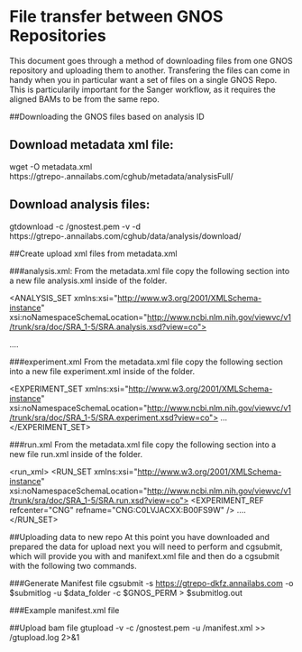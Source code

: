 # File transfer between GNOS Repositories

This document goes through a method of downloading files from one GNOS repository and uploading them to another. 
Transfering the files can come in handy when you in particular want a set of files on a single GNOS Repo. This is 
particularily important for the Sanger workflow, as it requires the aligned BAMs to be from the same repo. 

##Downloading the GNOS files based on analysis ID

## Download metadata xml file:
  
  wget -O metadata.xml https://gtrepo-<institute-name>.annailabs.com/cghub/metadata/analysisFull/<analysisUUID>

## Download analysis files:
  gtdownload -c <yourPath>/gnostest.pem -v -d https://gtrepo-<institute-name>.annailabs.com/cghub/data/analysis/download/<analysisUUID>

##Create upload xml files from metadata.xml

###analysis.xml:
From the metadata.xml file copy the following section into a new file analysis.xml inside of the <analysisUUID> folder.

<ANALYSIS_SET xmlns:xsi="http://www.w3.org/2001/XMLSchema-instance" xsi:noNamespaceSchemaLocation="http://www.ncbi.nlm.nih.gov/viewvc/v1/trunk/sra/doc/SRA_1-5/SRA.analysis.xsd?view=co">
<ANALYSIS center_name="OICR" analysis_center="ebi" analysis_date="2015-07-23T13:39:11">
<TITLE>TCGA/ICGC PanCancer Donor-Level Variant Calling for Participant PCSI_0287</TITLE>
<STUDY_REF refcenter="OICR" refname="icgc_pancancer_vcf" />
....
</ANALYSIS>
</ANALYSIS_SET>

###experiment.xml
From the metadata.xml file copy the following section into a new file experiment.xml inside of the <analysisUUID> folder.

<EXPERIMENT_SET xmlns:xsi="http://www.w3.org/2001/XMLSchema-instance" xsi:noNamespaceSchemaLocation="http://www.ncbi.nlm.nih.gov/viewvc/v1/trunk/sra/doc/SRA_1-5/SRA.experiment.xsd?view=co">
<EXPERIMENT center_name="CNG" alias="CNG:C0UREACXX:B00FS9W">
…
</EXPERIMENT>
</EXPERIMENT_SET>

###run.xml
From the metadata.xml file copy the following section into a new file run.xml inside of the <analysisUUID> folder.

<run_xml>
<RUN_SET xmlns:xsi="http://www.w3.org/2001/XMLSchema-instance" xsi:noNamespaceSchemaLocation="http://www.ncbi.nlm.nih.gov/viewvc/v1/trunk/sra/doc/SRA_1-5/SRA.run.xsd?view=co">
<RUN center_name="CNG" alias="CNG:C0LVJACXX">
<EXPERIMENT_REF refcenter="CNG" refname="CNG:C0LVJACXX:B00FS9W" />
….
</RUN>
</RUN_SET>

##Uploading data to new repo
At this point you have downloaded and prepared the data for upload next you will need to perform and cgsubmit, which will
provide you with and manifext.xml file and then do a cgsubmit with the following two commands. 

###Generate Manifest file
  cgsubmit -s https://gtrepo-dkfz.annailabs.com -o $submitlog -u $data_folder -c $GNOS_PERM > $submitlog.out


###Example manifest.xml file
<?xml version="1.0" encoding="utf-8"?>
<SUBMISSION center_name="OICR" created_by="cgsubmit 3.1.1" submission_date="2015-06-26T21:44:42.218628" xmlns:xsi="http://www.w3.org/2001/XMLSchema-instance" xsi:noNamespaceSchemaLocation="GeneTorrentManifest.xsd">
<SERVER_INFO server_path="bd04c5d4-1c46-11e5-ae07-56b44df37a3f" submission_uri="https://gtrepo-dkfz.annailabs.com/cghub/data/analysis/upload/bd04c5d4-1c46-11e5-ae07-56b44df37a3f"/>
<FILES>
<FILE checksum="58af37d425466bcbf4886efa119674c0" checksum_method="MD5" filename="C0ENM.3.bam" filetype="bam"/>
</FILES>

</SUBMISSION>


##Upload bam file
  gtupload -v -c <yourpath>/gnostest.pem -u <analysisUUID>/manifest.xml >> <analysisUUID>/gtupload.log 2>&1
